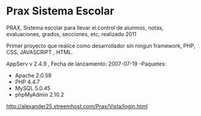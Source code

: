 # Prax Sistema Escolar
PRAX, Sistema escolar para llevar el control de alumnos, notas, evaluaciones, grados, secciones, etc, realizado 2011

Primer proyecto que realice como desarrollador sin ningun framework, PHP, CSS, JAVASCRIPT , HTML. 

AppServ v 2.4.9 , Fecha de lanzamiento:  2007-07-19
-Paquetes:
- Apache 2.0.59
- PHP 4.4.7
- MySQL 5.0.45
- phpMyAdmin 2.10.2

http://alexander25.xtreemhost.com/Prax/Vista/login.html


